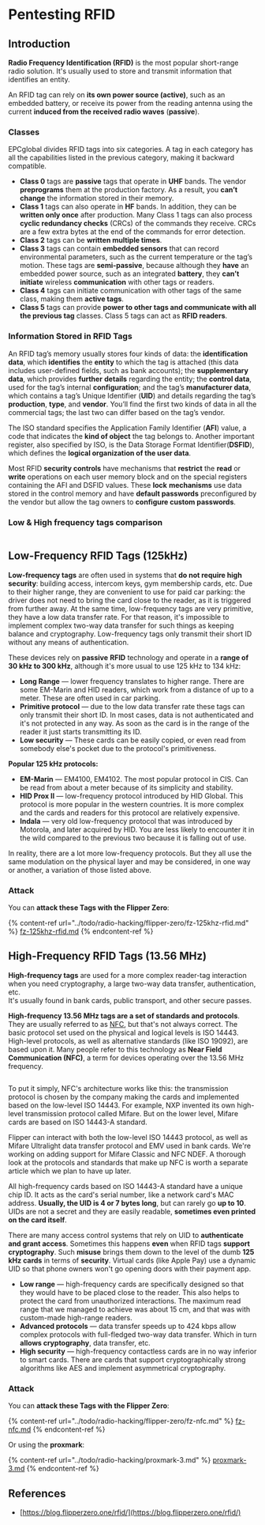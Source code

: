 # Pentesting RFID



## Introduction

**Radio Frequency Identification (RFID)** is the most popular short-range radio solution. It's usually used to store and transmit information that identifies an entity.

An RFID tag can rely on **its own power source (active)**, such as an embedded battery, or receive its power from the reading antenna using the current **induced from the received radio waves** (**passive**).

### Classes

EPCglobal divides RFID tags into six categories. A tag in each category has all the capabilities listed in the previous category, making it backward compatible.

* **Class 0** tags are **passive** tags that operate in **UHF** bands. The vendor **preprograms** them at the production factory. As a result, you **can’t change** the information stored in their memory.
* **Class 1** tags can also operate in **HF** bands. In addition, they can be **written only once** after production. Many Class 1 tags can also process **cyclic redundancy checks** (CRCs) of the commands they receive. CRCs are a few extra bytes at the end of the commands for error detection.
* **Class 2** tags can be **written multiple times**.
* **Class 3** tags can contain **embedded sensors** that can record environmental parameters, such as the current temperature or the tag’s motion. These tags are **semi-passive**, because although they **have** an embedded power source, such as an integrated **battery**, they **can’t initiate** wireless **communication** with other tags or readers.
* **Class 4** tags can initiate communication with other tags of the same class, making them **active tags**.
* **Class 5** tags can provide **power to other tags and communicate with all the previous tag** classes. Class 5 tags can act as **RFID readers**.

### Information Stored in RFID Tags

An RFID tag’s memory usually stores four kinds of data: the **identification data**, which **identifies** the **entity** to which the tag is attached (this data includes user-defined fields, such as bank accounts); the **supplementary data**, which provides **further** **details** regarding the entity; the **control data**, used for the tag’s internal **configuration**; and the tag’s **manufacturer data**, which contains a tag’s Unique Identifier (**UID**) and details regarding the tag’s **production**, **type**, and **vendor**. You’ll find the first two kinds of data in all the commercial tags; the last two can differ based on the tag’s vendor.

The ISO standard specifies the Application Family Identifier (**AFI**) value, a code that indicates the **kind of object** the tag belongs to. Another important register, also specified by ISO, is the Data Storage Format Identifier(**DSFID**), which defines the **logical organization of the user data**.

Most RFID **security controls** have mechanisms that **restrict** the **read** or **write** operations on each user memory block and on the special registers containing the AFI and DSFID values. These **lock** **mechanisms** use data stored in the control memory and have **default passwords** preconfigured by the vendor but allow the tag owners to **configure custom passwords**.

### Low & High frequency tags comparison

<figure><img src="../.gitbook/assets/image (27).png" alt=""><figcaption></figcaption></figure>

## Low-Frequency RFID Tags (125kHz)

**Low-frequency tags** are often used in systems that **do not require high security**: building access, intercom keys, gym membership cards, etc. Due to their higher range, they are convenient to use for paid car parking: the driver does not need to bring the card close to the reader, as it is triggered from further away. At the same time, low-frequency tags are very primitive, they have a low data transfer rate. For that reason, it's impossible to implement complex two-way data transfer for such things as keeping balance and cryptography. Low-frequency tags only transmit their short ID without any means of authentication.

These devices rely on **passive** **RFID** technology and operate in a **range of 30 kHz to 300 kHz**, although it's more usual to use 125 kHz to 134 kHz:

* **Long Range** — lower frequency translates to higher range. There are some EM-Marin and HID readers, which work from a distance of up to a meter. These are often used in car parking.
* **Primitive protocol** —  due to the low data transfer rate these tags can only transmit their short ID. In most cases, data is not authenticated and it's not protected in any way. As soon as the card is in the range of the reader it just starts transmitting its ID.
* **Low security** — These cards can be easily copied, or even read from somebody else's pocket due to the protocol's primitiveness.

**Popular 125 kHz protocols:**

* **EM-Marin** — EM4100, EM4102. The most popular protocol in CIS. Can be read from about a meter because of its simplicity and stability.
* **HID Prox II** — low-frequency protocol introduced by HID Global. This protocol is more popular in the western countries. It is more complex and the cards and readers for this protocol are relatively expensive.
* **Indala** — very old low-frequency protocol that was introduced by Motorola, and later acquired by HID. You are less likely to encounter it in the wild compared to the previous two because it is falling out of use.

In reality, there are a lot more low-frequency protocols. But they all use the same modulation on the physical layer and may be considered, in one way or another, a variation of those listed above.

### Attack

You can **attack these Tags with the Flipper Zero**:

{% content-ref url="../todo/radio-hacking/flipper-zero/fz-125khz-rfid.md" %}
[fz-125khz-rfid.md](../todo/radio-hacking/flipper-zero/fz-125khz-rfid.md)
{% endcontent-ref %}

## High-Frequency RFID Tags (13.56 MHz)

**High-frequency tags** are used for a more complex reader-tag interaction when you need cryptography, a large two-way data transfer, authentication, etc.\
It's usually found in bank cards, public transport, and other secure passes.

**High-frequency 13.56 MHz tags are a set of standards and protocols**. They are usually referred to as [NFC](https://nfc-forum.org/what-is-nfc/about-the-technology/), but that's not always correct. The basic protocol set used on the physical and logical levels is ISO 14443. High-level protocols, as well as alternative standards (like ISO 19092), are based upon it. Many people refer to this technology as **Near Field Communication (NFC)**, a term for devices operating over the 13.56 MHz frequency.

<figure><img src="../.gitbook/assets/image (22).png" alt=""><figcaption></figcaption></figure>

To put it simply, NFC's architecture works like this: the transmission protocol is chosen by the company making the cards and implemented based on the low-level ISO 14443. For example, NXP invented its own high-level transmission protocol called Mifare. But on the lower level, Mifare cards are based on ISO 14443-A standard.

Flipper can interact with both the low-level ISO 14443 protocol, as well as Mifare Ultralight data transfer protocol and EMV used in bank cards. We're working on adding support for Mifare Classic and NFC NDEF. A thorough look at the protocols and standards that make up NFC is worth a separate article which we plan to have up later.

All high-frequency cards based on ISO 14443-A standard have a unique chip ID. It acts as the card's serial number, like a network card's MAC address. **Usually, the UID is 4 or 7 bytes long**, but can rarely go **up to 10**. UIDs are not a secret and they are easily readable, **sometimes even printed on the card itself**.

There are many access control systems that rely on UID to **authenticate and grant access**. Sometimes this happens **even** when RFID tags **support cryptography**. Such **misuse** brings them down to the level of the dumb **125 kHz cards** in terms of **security**. Virtual cards (like Apple Pay) use a dynamic UID so that phone owners won't go opening doors with their payment app.

* **Low range** — high-frequency cards are specifically designed so that they would have to be placed close to the reader. This also helps to protect the card from unauthorized interactions. The maximum read range that we managed to achieve was about 15 cm, and that was with custom-made high-range readers.
* **Advanced protocols** — data transfer speeds up to 424 kbps allow complex protocols with full-fledged two-way data transfer. Which in turn **allows cryptography**, data transfer, etc.
* **High security** — high-frequency contactless cards are in no way inferior to smart cards. There are cards that support cryptographically strong algorithms like AES and implement asymmetrical cryptography.

### Attack

You can **attack these Tags with the Flipper Zero**:

{% content-ref url="../todo/radio-hacking/flipper-zero/fz-nfc.md" %}
[fz-nfc.md](../todo/radio-hacking/flipper-zero/fz-nfc.md)
{% endcontent-ref %}

Or using the **proxmark**:

{% content-ref url="../todo/radio-hacking/proxmark-3.md" %}
[proxmark-3.md](../todo/radio-hacking/proxmark-3.md)
{% endcontent-ref %}

## References

* [https://blog.flipperzero.one/rfid/](https://blog.flipperzero.one/rfid/)


